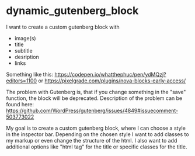 # dynamic_gutenberg_block
I want to create a 
custom gutenberg block with 
- image(s)
- title
- subtitle
- desription 
- links

Something like this: https://codepen.io/whatthephuc/pen/ydMQzj?editors=1100 or https://pixelgrade.com/plugins/nova-blocks-early-access/

The problem with Gutenberg is, that if you change something in the "save" function, the block will be deprecated. 
Description of the problem can be found here: https://github.com/WordPress/gutenberg/issues/4849#issuecomment-503773022

My goal is to create a custom gutenberg block, where I can choose a style in the inspector bar. 
Depending on the chosen style I want to add classes to my markup or even change the structure of the html. 
I also want to add additional options like "html tag" for the title or specific classes for the title.
